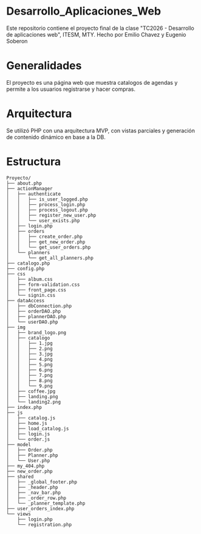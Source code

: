 # Desarrollo_Aplicaciones_Web
Este repositorio contiene el proyecto final de la clase "TC2026 - Desarrollo de aplicaciones web", ITESM, MTY.
Hecho por Emilio Chavez y Eugenio Soberon

# Generalidades
El proyecto es una página web que muestra catalogos de agendas y permite a los usuarios registrarse y hacer compras. 

# Arquitectura
Se utilizó PHP con una arquitectura MVP, con vistas parciales y generación de contenido dinámico en base a la DB.

# Estructura

```
Proyecto/
├── about.php
├── actionManager
│   ├── authenticate
│   │   ├── is_user_logged.php
│   │   ├── process_login.php
│   │   ├── process_logout.php
│   │   ├── register_new_user.php
│   │   └── user_exists.php
│   ├── login.php
│   ├── orders
│   │   ├── create_order.php
│   │   ├── get_new_order.php
│   │   └── get_user_orders.php
│   └── planners
│       └── get_all_planners.php
├── catalogo.php
├── config.php
├── css
│   ├── album.css
│   ├── form-validation.css
│   ├── front_page.css
│   └── signin.css
├── dataAccess
│   ├── dbConnection.php
│   ├── orderDAO.php
│   ├── plannerDAO.php
│   └── userDAO.php
├── img
│   ├── brand_logo.png
│   ├── catalogo
│   │   ├── 1.jpg
│   │   ├── 2.png
│   │   ├── 3.jpg
│   │   ├── 4.png
│   │   ├── 5.png
│   │   ├── 6.png
│   │   ├── 7.png
│   │   ├── 8.png
│   │   └── 9.png
│   ├── coffee.jpg
│   ├── landing.png
│   └── landing2.png
├── index.php
├── js
│   ├── catalog.js
│   ├── home.js
│   ├── load_catalog.js
│   ├── login.js
│   └── order.js
├── model
│   ├── Order.php
│   ├── Planner.php
│   └── User.php
├── my_404.php
├── new_order.php
├── shared
│   ├── _global_footer.php
│   ├── _header.php
│   ├── _nav_bar.php
│   ├── _order_row.php
│   └── _planner_template.php
├── user_orders_index.php
└── views
    ├── login.php
    └── registration.php
```
